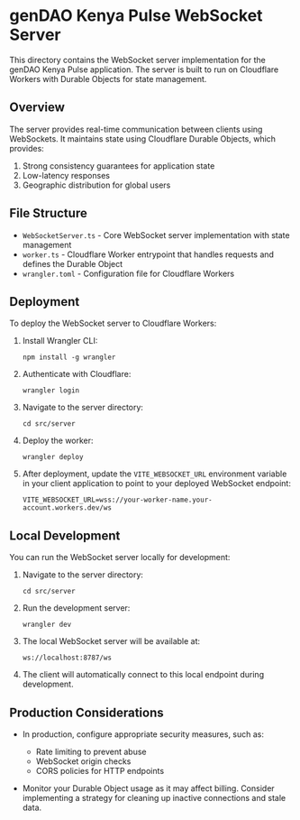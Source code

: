 
# genDAO Kenya Pulse WebSocket Server

This directory contains the WebSocket server implementation for the genDAO Kenya Pulse application. The server is built to run on Cloudflare Workers with Durable Objects for state management.

## Overview

The server provides real-time communication between clients using WebSockets. It maintains state using Cloudflare Durable Objects, which provides:

1. Strong consistency guarantees for application state
2. Low-latency responses
3. Geographic distribution for global users

## File Structure

- `WebSocketServer.ts` - Core WebSocket server implementation with state management
- `worker.ts` - Cloudflare Worker entrypoint that handles requests and defines the Durable Object
- `wrangler.toml` - Configuration file for Cloudflare Workers

## Deployment

To deploy the WebSocket server to Cloudflare Workers:

1. Install Wrangler CLI:
   ```
   npm install -g wrangler
   ```

2. Authenticate with Cloudflare:
   ```
   wrangler login
   ```

3. Navigate to the server directory:
   ```
   cd src/server
   ```

4. Deploy the worker:
   ```
   wrangler deploy
   ```

5. After deployment, update the `VITE_WEBSOCKET_URL` environment variable in your client application to point to your deployed WebSocket endpoint:
   ```
   VITE_WEBSOCKET_URL=wss://your-worker-name.your-account.workers.dev/ws
   ```

## Local Development

You can run the WebSocket server locally for development:

1. Navigate to the server directory:
   ```
   cd src/server
   ```

2. Run the development server:
   ```
   wrangler dev
   ```

3. The local WebSocket server will be available at:
   ```
   ws://localhost:8787/ws
   ```

4. The client will automatically connect to this local endpoint during development.

## Production Considerations

- In production, configure appropriate security measures, such as:
  - Rate limiting to prevent abuse
  - WebSocket origin checks
  - CORS policies for HTTP endpoints

- Monitor your Durable Object usage as it may affect billing. Consider implementing a strategy for cleaning up inactive connections and stale data.
